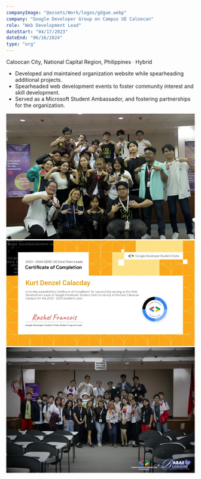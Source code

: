 ```yaml
---
companyImage: "@assets/Work/logos/gdgue.webp"
company: "Google Developer Group on Campus UE Caloocan"
role: "Web Development Lead"
dateStart: "04/17/2023"
dateEnd: "06/16/2024"
type: "org"
---
```


Caloocan City, National Capital Region, Philippines · Hybrid

- Developed and maintained organization website while spearheading additional projects.
- Spearheaded web development events to foster community interest and skill development.
- Served as a Microsoft Student Ambassador, and fostering partnerships for the organization.

<div class="flex flex-col md:flex-row items-start md:items-center gap-6">
    <div class="flex-wrap w-11/12 md:w-1/3">
        <img src="/src/assets/work/orgs/internal/GDGEvent1.webp" alt="Web Dev Lead" class="shadow-md rounded-md">
    </div>
    <div class="flex-wrap w-11/12 md:w-1/3">
        <img src="/src/assets/work/orgs/internal/GDGUE 23-24.webp" alt="Web Dev Lead" class="shadow-md rounded-md">
    </div>
    <div class="flex-wrap w-11/12 md:w-1/3">
        <img src="/src/assets/work/orgs/internal/GDGEvent2.webp" alt="Web Dev Lead" class="shadow-md rounded-md">
    </div>
</div>
